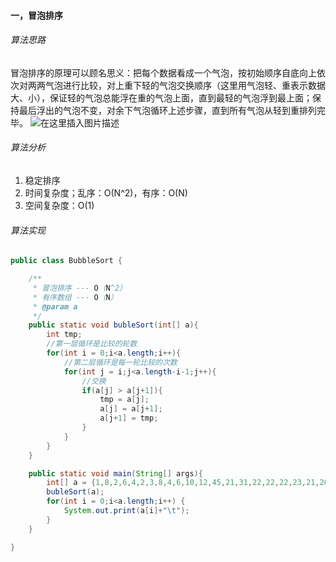 #### 一，冒泡排序
###### 算法思路
冒泡排序的原理可以顾名思义：把每个数据看成一个气泡，按初始顺序自底向上依次对两两气泡进行比较，对上重下轻的气泡交换顺序（这里用气泡轻、重表示数据大、小），保证轻的气泡总能浮在重的气泡上面，直到最轻的气泡浮到最上面；保持最后浮出的气泡不变，对余下气泡循环上述步骤，直到所有气泡从轻到重排列完毕。
![在这里插入图片描述](https://img-blog.csdnimg.cn/20190418152527295.gif)
###### 算法分析
1. 稳定排序
2. 时间复杂度；乱序：O(N^2)，有序：O(N)
3. 空间复杂度：O(1)
###### 算法实现
```java
public class BubbleSort {

    /**
     * 冒泡排序 --- O（N^2）
     * 有序数组 --- O（N）
     * @param a
     */
    public static void bubleSort(int[] a){
        int tmp;
        //第一层循环是比较的轮数
        for(int i = 0;i<a.length;i++){
            //第二层循环是每一轮比较的次数
            for(int j = i;j<a.length-i-1;j++){
                //交换
                if(a[j] > a[j+1]){
                    tmp = a[j];
                    a[j] = a[j+1];
                    a[j+1] = tmp;
                }
            }
        }
    }

    public static void main(String[] args){
        int[] a = {1,8,2,6,4,2,3,8,4,6,10,12,45,21,31,22,22,22,23,21,20,23,24,21,23,23};
        bubleSort(a);
        for(int i = 0;i<a.length;i++) {
            System.out.print(a[i]+"\t");
        }
    }

}
```
